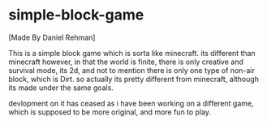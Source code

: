 # simple-block-game 
[Made By Daniel Rehman]

This is a simple block game which is sorta like minecraft. its different than minecraft however, in that the world is finite, there is only creative and survival mode, its 2d, and not to mention there is only one type of non-air block, which is Dirt.
so actually its pretty different from minecraft, although its made under the same goals.

devlopment on it has ceased as i have been working on a different game, which is supposed to be more original, and more fun to play.

